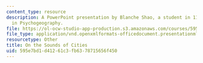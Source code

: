 ```yaml
---
content_type: resource
description: A PowerPoint presentation by Blanche Shao, a student in 11.s942 Wanderings
  in Psychogeography.
file: https://ol-ocw-studio-app-production.s3.amazonaws.com/courses/595e7bd1d41261c3fb6378715656f450_MIT11_s942f20_shao_slides.pptx
file_type: application/vnd.openxmlformats-officedocument.presentationml.presentation
resourcetype: Other
title: On the Sounds of Cities
uid: 595e7bd1-d412-61c3-fb63-78715656f450
---
```

